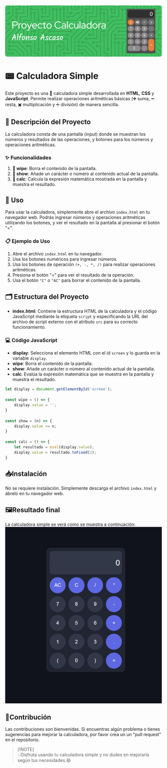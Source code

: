 ![Header](Imagenes/github-header-image.png)


# 📟 Calculadora Simple

Este proyecto es una 🧮 calculadora simple desarrollada en **HTML**, **CSS** y **JavaScript**. Permite realizar operaciones aritméticas básicas (➕ suma, ➖ resta, ✖️ multiplicación y ➗ división) de manera sencilla.

## 📘 Descripción del Proyecto

La calculadora consta de una pantalla (input) donde se muestran los números y resultados de las operaciones, y botones para los números y operaciones aritméticas.

### ✨ Funcionalidades

1. **🧹 wipe**: Borra el contenido de la pantalla.
2. **📲 show**: Añade un carácter o número al contenido actual de la pantalla.
3. **🧮 calc**: Calcula la expresión matemática mostrada en la pantalla y muestra el resultado.

## 🚀 Uso

Para usar la calculadora, simplemente abre el archivo `index.html` en tu navegador web. Podrás ingresar números y operaciones aritméticas utilizando los botones, y ver el resultado en la pantalla al presionar el botón "=".

### 📋 Ejemplo de Uso

1. Abre el archivo `index.html` en tu navegador.
2. Usa los botones numéricos para ingresar números.
3. Usa los botones de operación `(+, -, *, /)` para realizar operaciones aritméticas.
4. Presiona el botón "=" para ver el resultado de la operación.
5. Usa el botón `"C"` o `"AC"` para borrar el contenido de la pantalla.

## 🗂️ Estructura del Proyecto

- **index.html**: Contiene la estructura HTML de la calculadora y el código JavaScript mediante la etiqueta `script` y especificando la URL del archivo de script externo con el atributo `src` para su correcto funcionamiento.

### 💻 Código JavaScript

- **display**: Selecciona el elemento HTML con el id `screen` y lo guarda en la variable `display`.
- **wipe**: Borra el contenido de la pantalla.
- **show**: Añade un carácter o número al contenido actual de la pantalla.
- **calc**: Evalúa la expresión matemática que se muestra en la pantalla y muestra el resultado.

```javascript
let display = document.getElementById('screen');

const wipe = () => {
    display.value = '';
}

const show = (n) => {
    display.value += n;
}

const calc = () => {
    let resultado = eval(display.value);
    display.value = resultado.toFixed(2);
}
```

## 📥Instalación

No se requiere instalación. Simplemente descarga el archivo `index.html` y ábrelo en tu navegador web.

## 🖼️Resultado final

La calculadora simple se verá como se muestra a continuación:
![calculadora](Imagenes/FinalResultCalculadoraPNG.PNG)

## 🤝Contribución

Las contribuciones son bienvenidas. Si encuentras algún problema o tienes sugerencias para mejorar la calculadora, por favor crea un un "pull request" en el repositorio.

> [!NOTE]\
> 💡Disfruta usando tu calculadora simple y no dudes en mejorarla según tus necesidades.😄

